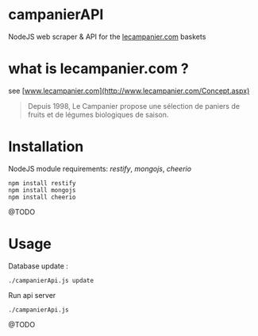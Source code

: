 campanierAPI
============

NodeJS web scraper &amp; API for the [lecampanier.com](http://www.lecampanier.com) baskets

# what is lecampanier.com ?
see [www.lecampanier.com](http://www.lecampanier.com/Concept.aspx)

> Depuis 1998, Le Campanier propose une sélection de paniers de fruits et de légumes biologiques de saison.

# Installation
NodeJS module requirements: *restify*, *mongojs*, *cheerio*

    npm install restify
    npm install mongojs
    npm install cheerio

@TODO

# Usage

Database update :

    ./campanierApi.js update

Run api server

    ./campanierApi.js

@TODO

